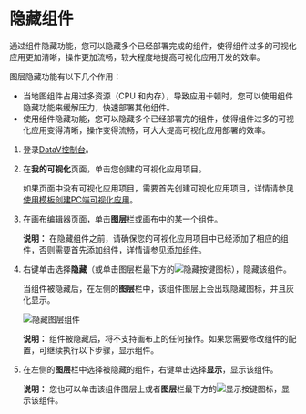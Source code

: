 # 隐藏组件

通过组件隐藏功能，您可以隐藏多个已经部署完成的组件，使得组件过多的可视化应用更加清晰，操作更加流畅，较大程度地提高可视化应用开发的效率。

图层隐藏功能有以下几个作用：

-   当地图组件占用过多资源（CPU 和内存），导致应用卡顿时，您可以使用组件隐藏功能来缓解压力，快速部署其他组件。
-   使用组件隐藏功能，您可以隐藏多个已经部署完的组件，使得组件过多的可视化应用变得清晰，操作变得流畅，可大大提高可视化应用部署的效率。

1.  登录[DataV控制台](https://datav.aliyun.com/)。

2.  在**我的可视化**页面，单击您创建的可视化应用项目。

    如果页面中没有可视化应用项目，需要首先创建可视化应用项目，详情请参见[使用模板创建PC端可视化应用](/cn.zh-CN/可视化应用管理/使用模板创建PC端可视化应用.md)。

3.  在画布编辑器页面，单击**图层**栏或画布中的某一个组件。

    **说明：** 在隐藏组件之前，请确保您的可视化应用项目中已经添加了相应的组件，否则需要首先添加组件，详情请参见[添加组件](/cn.zh-CN/组件管理/添加组件.md)。

4.  右键单击选择**隐藏**（或单击图层栏最下方的![隐藏按键](https://static-aliyun-doc.oss-accelerate.aliyuncs.com/assets/img/zh-CN/3165225951/p9226.png)图标），隐藏该组件。

    当组件被隐藏后，在左侧的**图层**栏中，该组件图层上会出现隐藏图标，并且灰化显示。

    ![隐藏图层组件](https://static-aliyun-doc.oss-accelerate.aliyuncs.com/assets/img/zh-CN/3165225951/p11188.png)

    **说明：** 组件被隐藏后，将不支持画布上的任何操作。如果您需要修改组件的配置，可继续执行以下步骤，显示组件。

5.  在左侧的**图层**栏中选择被隐藏的组件，右键单击选择**显示**，显示该组件。

    **说明：** 您也可以单击该组件图层上或者**图层**栏最下方的![显示按键](https://static-aliyun-doc.oss-accelerate.aliyuncs.com/assets/img/zh-CN/3165225951/p9226.png)图标，显示该组件。


